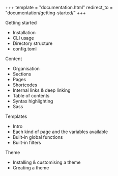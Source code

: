 +++
template = "documentation.html"
redirect_to = "documentation/getting-started/"
+++

Getting started
 - Installation
 - CLI usage
 - Directory structure
 - config.toml
 
Content
 - Organisation
 - Sections
 - Pages
 - Shortcodes
 - Internal links & deep linking
 - Table of contents
 - Syntax highlighting
 - Sass
 
Templates
 - Intro
 - Each kind of page and the variables available
 - Built-in global functions
 - Built-in filters

Theme
 - Installing & customising a theme
 - Creating a theme
